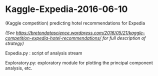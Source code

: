 # Kaggle-Expedia-2016-06-10
(Kaggle competition) predicting hotel recommendations for Expedia

_(See https://bretondatascience.wordpress.com/2016/05/21/kaggle-competition-expedia-hotel-recommendations/ for full description of strategy)_

Expedia.py : script of analysis stream

Exploratory.py: exploratory module for plotting the principal component analysis, etc.
